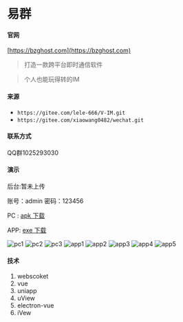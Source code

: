 # 易群

#### 官网
[https://bzghost.com](https://bzghost.com) 

>打造一款跨平台即时通信软件

>个人也能玩得转的IM

#### 来源
- `https://gitee.com/lele-666/V-IM.git` 
- `https://gitee.com/xiaowang0482/wechat.git`

#### 联系方式 
QQ群1025293030

#### 演示

后台:暂未上传

账号：admin
密码：123456

PC : [apk 下载](http://39.100.14.171/yiqun2.exe)

APP: [exe 下载](http://39.100.14.171/yiqun2.apk)

![pc1](doc/img/微信截图_20201114220441.png)
![pc2](doc/img/微信截图_20201114221956.png)
![pc3](doc/img/微信截图_20201114223334.png)
![app1](doc/img/微信截图_20201117184615.png)
![app2](doc/img/微信截图_20201117184810.png)
![app3](doc/img/微信截图_20201117184821.png)
![app4](doc/img/微信截图_20201117184838.png)
![app5](doc/img/微信截图_20201117184845.png)
#### 技术
1. webscoket
1. vue
1. uniapp 
1. uView
1. electron-vue
1. iVew
